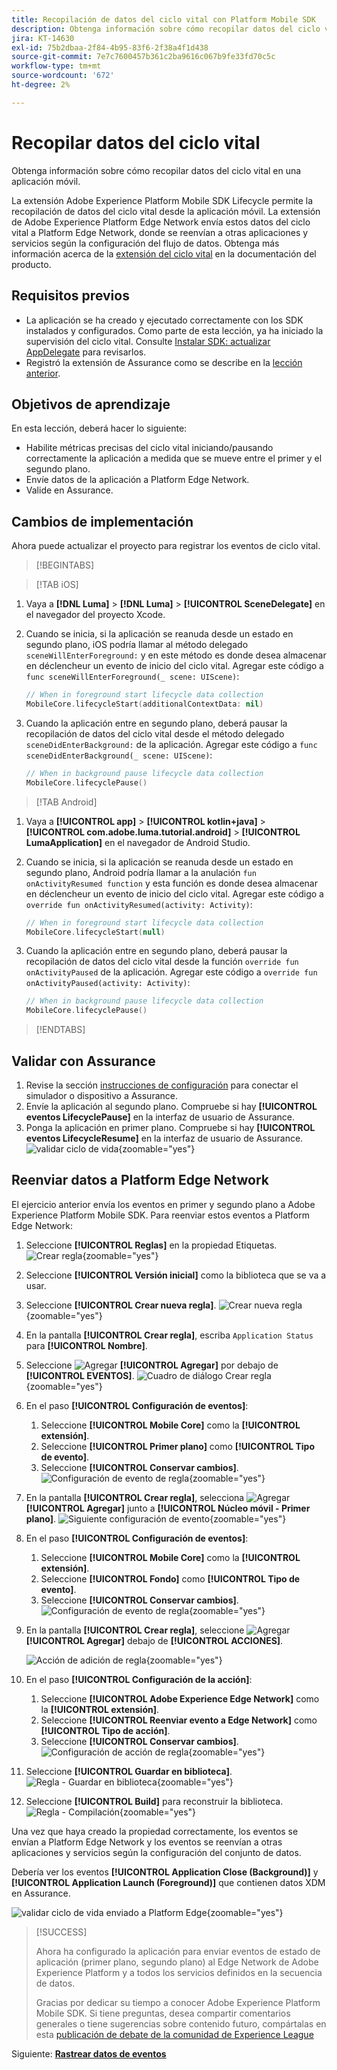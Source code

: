 ```yaml
---
title: Recopilación de datos del ciclo vital con Platform Mobile SDK
description: Obtenga información sobre cómo recopilar datos del ciclo vital en una aplicación móvil.
jira: KT-14630
exl-id: 75b2dbaa-2f84-4b95-83f6-2f38a4f1d438
source-git-commit: 7e7c7600457b361c2ba9616c067b9fe33fd70c5c
workflow-type: tm+mt
source-wordcount: '672'
ht-degree: 2%

---
```


# Recopilar datos del ciclo vital

Obtenga información sobre cómo recopilar datos del ciclo vital en una aplicación móvil.

La extensión Adobe Experience Platform Mobile SDK Lifecycle permite la recopilación de datos del ciclo vital desde la aplicación móvil. La extensión de Adobe Experience Platform Edge Network envía estos datos del ciclo vital a Platform Edge Network, donde se reenvían a otras aplicaciones y servicios según la configuración del flujo de datos. Obtenga más información acerca de la [extensión del ciclo vital](https://developer.adobe.com/client-sdks/documentation/lifecycle-for-edge-network/) en la documentación del producto.


## Requisitos previos

* La aplicación se ha creado y ejecutado correctamente con los SDK instalados y configurados. Como parte de esta lección, ya ha iniciado la supervisión del ciclo vital. Consulte [Instalar SDK: actualizar AppDelegate](install-sdks.md#update-appdelegate) para revisarlos.
* Registró la extensión de Assurance como se describe en la [lección anterior](install-sdks.md).

## Objetivos de aprendizaje

En esta lección, deberá hacer lo siguiente:

<!--
* Add lifecycle field group to the schema.
* -->
* Habilite métricas precisas del ciclo vital iniciando/pausando correctamente la aplicación a medida que se mueve entre el primer y el segundo plano.
* Envíe datos de la aplicación a Platform Edge Network.
* Valide en Assurance.

<!--
## Add lifecycle field group to schema

The Consumer Experience Event field group you added in the [previous lesson](create-schema.md) already contains the lifecycle fields, so you can skip this step. If you don't use Consumer Experience Event field group in your own app, you can add the lifecycle fields by doing the following:

1. Navigate to the schema interface as described in the [previous lesson](create-schema.md).
1. Open the **Luma Mobile App Event Schema** schema and select **[!UICONTROL Add]** next to Field groups.
    ![select add](assets/lifecycle-add.png){zoomable="yes"}
1. In the search bar, enter "lifecycle".
1. Select the checkbox next to **[!UICONTROL AEP Mobile Lifecycle Details]**.
1. Select **[!UICONTROL Add field groups]**.
    ![add field group](assets/lifecycle-lifecycle-field-group.png){zoomable="yes"}
1. Select **[!UICONTROL Save]**.
    ![save](assets/lifecycle-lifecycle-save.png){zoomable="yes"}
-->

## Cambios de implementación

Ahora puede actualizar el proyecto para registrar los eventos de ciclo vital.

>[!BEGINTABS]

>[!TAB iOS]

1. Vaya a **[!DNL Luma]** > **[!DNL Luma]** > **[!UICONTROL SceneDelegate]** en el navegador del proyecto Xcode.

1. Cuando se inicia, si la aplicación se reanuda desde un estado en segundo plano, iOS podría llamar al método delegado `sceneWillEnterForeground:` y en este método es donde desea almacenar en déclencheur un evento de inicio del ciclo vital. Agregar este código a `func sceneWillEnterForeground(_ scene: UIScene)`:

   ```swift
   // When in foreground start lifecycle data collection
   MobileCore.lifecycleStart(additionalContextData: nil)
   ```

1. Cuando la aplicación entre en segundo plano, deberá pausar la recopilación de datos del ciclo vital desde el método delegado `sceneDidEnterBackground:` de la aplicación. Agregar este código a `func sceneDidEnterBackground(_ scene: UIScene)`:

   ```swift
   // When in background pause lifecycle data collection
   MobileCore.lifecyclePause()
   ```

>[!TAB Android]

1. Vaya a **[!UICONTROL app]** > **[!UICONTROL kotlin+java]** > **[!UICONTROL com.adobe.luma.tutorial.android]** > **[!UICONTROL LumaApplication]** en el navegador de Android Studio.

1. Cuando se inicia, si la aplicación se reanuda desde un estado en segundo plano, Android podría llamar a la anulación `fun onActivityResumed function` y esta función es donde desea almacenar en déclencheur un evento de inicio del ciclo vital. Agregar este código a `override fun onActivityResumed(activity: Activity)`:

   ```kotlin
   // When in foreground start lifecycle data collection
   MobileCore.lifecycleStart(null)
   ```

1. Cuando la aplicación entre en segundo plano, deberá pausar la recopilación de datos del ciclo vital desde la función `override fun onActivityPaused` de la aplicación. Agregar este código a `override fun onActivityPaused(activity: Activity)`:

   ```kotlin
   // When in background pause lifecycle data collection
   MobileCore.lifecyclePause()
   ```

>[!ENDTABS]


## Validar con Assurance

1. Revise la sección [instrucciones de configuración](assurance.md#connecting-to-a-session) para conectar el simulador o dispositivo a Assurance.
1. Envíe la aplicación al segundo plano. Compruebe si hay **[!UICONTROL eventos LifecyclePause]** en la interfaz de usuario de Assurance.
1. Ponga la aplicación en primer plano. Compruebe si hay **[!UICONTROL eventos LifecycleResume]** en la interfaz de usuario de Assurance.
   ![validar ciclo de vida](assets/lifecycle-lifecycle-assurance.png){zoomable="yes"}


## Reenviar datos a Platform Edge Network

El ejercicio anterior envía los eventos en primer y segundo plano a Adobe Experience Platform Mobile SDK. Para reenviar estos eventos a Platform Edge Network:

1. Seleccione **[!UICONTROL Reglas]** en la propiedad Etiquetas.
   ![Crear regla](assets/rule-create.png){zoomable="yes"}
1. Seleccione **[!UICONTROL Versión inicial]** como la biblioteca que se va a usar.
1. Seleccione **[!UICONTROL Crear nueva regla]**.
   ![Crear nueva regla](assets/rules-create-new.png){zoomable="yes"}
1. En la pantalla **[!UICONTROL Crear regla]**, escriba `Application Status` para **[!UICONTROL Nombre]**.
1. Seleccione ![Agregar](https://spectrum.adobe.com/static/icons/workflow_18/Smock_AddCircle_18_N.svg) **[!UICONTROL Agregar]** por debajo de **[!UICONTROL EVENTOS]**.
   ![Cuadro de diálogo Crear regla](assets/rule-create-name.png){zoomable="yes"}
1. En el paso **[!UICONTROL Configuración de eventos]**:
   1. Seleccione **[!UICONTROL Mobile Core]** como la **[!UICONTROL extensión]**.
   1. Seleccione **[!UICONTROL Primer plano]** como **[!UICONTROL Tipo de evento]**.
   1. Seleccione **[!UICONTROL Conservar cambios]**.
      ![Configuración de evento de regla](assets/rule-event-configuration.png){zoomable="yes"}
1. En la pantalla **[!UICONTROL Crear regla]**, selecciona ![Agregar](https://spectrum.adobe.com/static/icons/workflow_18/Smock_AddCircle_18_N.svg) **[!UICONTROL Agregar]** junto a **[!UICONTROL Núcleo móvil - Primer plano]**.
   ![Siguiente configuración de evento](assets/rule-event-configuration-next.png){zoomable="yes"}
1. En el paso **[!UICONTROL Configuración de eventos]**:
   1. Seleccione **[!UICONTROL Mobile Core]** como la **[!UICONTROL extensión]**.
   1. Seleccione **[!UICONTROL Fondo]** como **[!UICONTROL Tipo de evento]**.
   1. Seleccione **[!UICONTROL Conservar cambios]**.
      ![Configuración de evento de regla](assets/rule-event-configuration-background.png){zoomable="yes"}
1. En la pantalla **[!UICONTROL Crear regla]**, seleccione ![Agregar](https://spectrum.adobe.com/static/icons/workflow_18/Smock_AddCircle_18_N.svg) **[!UICONTROL Agregar]** debajo de **[!UICONTROL ACCIONES]**.

   ![Acción de adición de regla](assets/rule-action-button.png){zoomable="yes"}

1. En el paso **[!UICONTROL Configuración de la acción]**:
   1. Seleccione **[!UICONTROL Adobe Experience Edge Network]** como la **[!UICONTROL extensión]**.
   1. Seleccione **[!UICONTROL Reenviar evento a Edge Network]** como **[!UICONTROL Tipo de acción]**.
   1. Seleccione **[!UICONTROL Conservar cambios]**.
      ![Configuración de acción de regla](assets/rule-action-configuration.png){zoomable="yes"}
1. Seleccione **[!UICONTROL Guardar en biblioteca]**.
   ![Regla - Guardar en biblioteca](assets/rule-save-to-library.png){zoomable="yes"}
1. Seleccione **[!UICONTROL Build]** para reconstruir la biblioteca.
   ![Regla - Compilación](assets/rule-build.png){zoomable="yes"}

Una vez que haya creado la propiedad correctamente, los eventos se envían a Platform Edge Network y los eventos se reenvían a otras aplicaciones y servicios según la configuración del conjunto de datos.

Debería ver los eventos **[!UICONTROL Application Close (Background)]** y **[!UICONTROL Application Launch (Foreground)]** que contienen datos XDM en Assurance.

![validar ciclo de vida enviado a Platform Edge](assets/lifecycle-edge-assurance.png){zoomable="yes"}

>[!SUCCESS]
>
>Ahora ha configurado la aplicación para enviar eventos de estado de aplicación (primer plano, segundo plano) al Edge Network de Adobe Experience Platform y a todos los servicios definidos en la secuencia de datos.
>
> Gracias por dedicar su tiempo a conocer Adobe Experience Platform Mobile SDK. Si tiene preguntas, desea compartir comentarios generales o tiene sugerencias sobre contenido futuro, compártalas en esta [publicación de debate de la comunidad de Experience League](https://experienceleaguecommunities.adobe.com/t5/adobe-experience-platform-data/tutorial-discussion-implement-adobe-experience-cloud-in-mobile/td-p/443796?profile.language=es)

Siguiente: **[Rastrear datos de eventos](events.md)**
